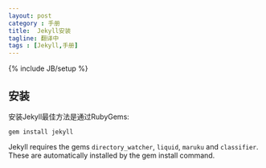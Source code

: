 ```yaml
---
layout: post
category : 手册
title:  Jekyll安装
tagline: 翻译中
tags : [Jekyll,手册]
---
```

{% include JB/setup %}

## 安装

安装Jekyll最佳方法是通过RubyGems:

    gem install jekyll

Jekyll requires the gems `directory_watcher`, `liquid`, `maruku` and `classifier`. These are automatically installed by the gem install command.


